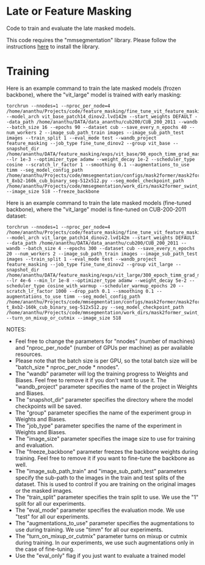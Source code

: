 # Late or Feature Masking

Code to train and evaluate the late masked models. 

This code requires the "mmsegmentation" library. Please follow the instructions [here](https://github.com/open-mmlab/mmsegmentation/blob/main/docs/en/get_started.md#installation) to install the library.

# Training

Here is an example command to train the late masked models (frozen backbone), where the "vit_large" model is trained with early masking:

```
torchrun --nnodes=1 --nproc_per_node=4 /home/ananthu/Projects/code/feature_masking/fine_tune_vit_feature_masking.py --model_arch vit_base_patch14_dinov2.lvd142m --start_weights DEFAULT --data_path /home/ananthu/DATA/data_ananthu/cub200/CUB_200_2011 --wandb --batch_size 16 --epochs 90 --dataset cub --save_every_n_epochs 40 --num_workers 2 --image_sub_path_train images --image_sub_path_test images --train_split 1 --eval_mode test --wandb_project feature_masking --job_type fine_tune_dinov2 --group vit_base --snapshot_dir /home/ananthu/DATA/feature_masking/exps/vit_base/90_epoch_timm_grad_mask_frozen --lr 1e-3 --optimizer_type adamw --weight_decay 1e-2 --scheduler_type cosine --scratch_lr_factor 1 --smoothing 0.1 --augmentations_to_use timm --seg_model_config_path /home/ananthu/Projects/code/mmsegmentation/configs/mask2former/mask2former_swin-t_8xb2-160k_cub_binary_seg-512x512.py --seg_model_checkpoint_path /home/ananthu/Projects/code/mmsegmentation/work_dirs/mask2former_swint_train_init/iter_160000.pth --image_size 518 --freeze_backbone
```
Here is an example command to train the late masked models (fine-tuned backbone), where the "vit_large" model is fine-tuned on CUB-200-2011 dataset:

```
torchrun --nnodes=1 --nproc_per_node=4  /home/ananthu/Projects/code/feature_masking/fine_tune_vit_feature_masking.py --model_arch vit_large_patch14_dinov2.lvd142m --start_weights DEFAULT --data_path /home/ananthu/DATA/data_ananthu/cub200/CUB_200_2011 --wandb --batch_size 4 --epochs 300 --dataset cub --save_every_n_epochs 20 --num_workers 2 --image_sub_path_train images --image_sub_path_test images --train_split 1 --eval_mode test --wandb_project feature_masking --job_type fine_tune_dinov2 --group vit_large --snapshot_dir /home/ananthu/DATA/feature_masking/exps/vit_large/300_epoch_timm_grad_mask_conv_class_token --lr 4e-6 --min_lr 1e-8 --optimizer_type adamw --weight_decay 5e-2 --scheduler_type cosine_with_warmup --scheduler_warmup_epochs 20 --scratch_lr_factor 1000 --drop_path 0.1 --smoothing 0.1 --augmentations_to_use timm --seg_model_config_path /home/ananthu/Projects/code/mmsegmentation/configs/mask2former/mask2former_swin-t_8xb2-160k_cub_binary_seg-512x512.py --seg_model_checkpoint_path /home/ananthu/Projects/code/mmsegmentation/work_dirs/mask2former_swint_train_init/iter_160000.pth --turn_on_mixup_or_cutmix --image_size 518
```
NOTES:
- Feel free to change the parameters for "nnodes" (number of machines) and "nproc_per_node" (number of GPUs per machine) as per available resources. 
- Please note that the batch size is per GPU, so the total batch size will be "batch_size * nproc_per_node * nnodes".
- The "wandb" parameter will log the training progress to Weights and Biases. Feel free to remove it if you don't want to use it. The "wandb_project" parameter specifies the name of the project in Weights and Biases.
- The "snapshot_dir" parameter specifies the directory where the model checkpoints will be saved.
- The "group" parameter specifies the name of the experiment group in Weights and Biases.
- The "job_type" parameter specifies the name of the experiment in Weights and Biases.
- The "image_size" parameter specifies the image size to use for training and evaluation. 
- The "freeze_backbone" parameter freezes the backbone weights during training. Feel free to remove it if you want to fine-tune the backbone as well.
- The "image_sub_path_train" and "image_sub_path_test" parameters specify the sub-path to the images in the train and test splits of the dataset. This is used to control if you are training on the original images or the masked images. 
- The "train_split" parameter specifies the train split to use. We use the "1" split for all our experiments.
- The "eval_mode" parameter specifies the evaluation mode. We use "test" for all our experiments.
- The "augmentations_to_use" parameter specifies the augmentations to use during training. We use "timm" for all our experiments.
- The "turn_on_mixup_or_cutmix" parameter turns on mixup or cutmix during training. In our experiments, we use such augmentations only in the case of fine-tuning.
- Use the "eval_only" flag if you just want to evaluate a trained model